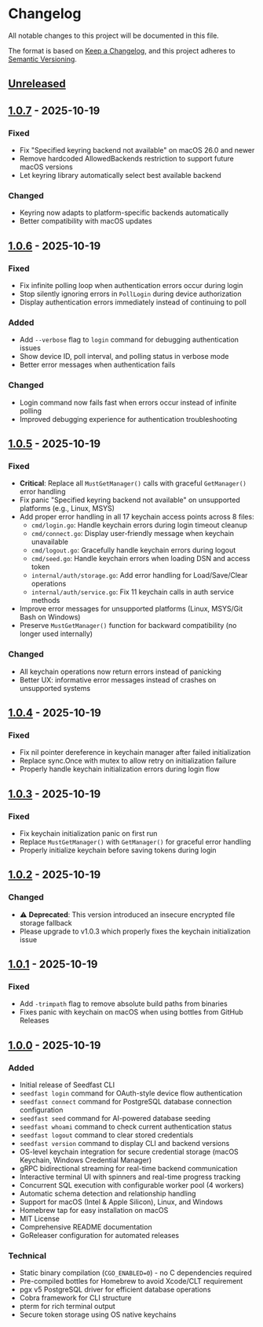 # Changelog

All notable changes to this project will be documented in this file.

The format is based on [Keep a Changelog](https://keepachangelog.com/en/1.1.0/),
and this project adheres to [Semantic Versioning](https://semver.org/spec/v2.0.0.html).

## [Unreleased]

## [1.0.7] - 2025-10-19

### Fixed
- Fix "Specified keyring backend not available" on macOS 26.0 and newer
- Remove hardcoded AllowedBackends restriction to support future macOS versions
- Let keyring library automatically select best available backend

### Changed
- Keyring now adapts to platform-specific backends automatically
- Better compatibility with macOS updates

## [1.0.6] - 2025-10-19

### Fixed
- Fix infinite polling loop when authentication errors occur during login
- Stop silently ignoring errors in `PollLogin` during device authorization
- Display authentication errors immediately instead of continuing to poll

### Added
- Add `--verbose` flag to `login` command for debugging authentication issues
- Show device ID, poll interval, and polling status in verbose mode
- Better error messages when authentication fails

### Changed
- Login command now fails fast when errors occur instead of infinite polling
- Improved debugging experience for authentication troubleshooting

## [1.0.5] - 2025-10-19

### Fixed
- **Critical**: Replace all `MustGetManager()` calls with graceful `GetManager()` error handling
- Fix panic "Specified keyring backend not available" on unsupported platforms (e.g., Linux, MSYS)
- Add proper error handling in all 17 keychain access points across 8 files:
  - `cmd/login.go`: Handle keychain errors during login timeout cleanup
  - `cmd/connect.go`: Display user-friendly message when keychain unavailable
  - `cmd/logout.go`: Gracefully handle keychain errors during logout
  - `cmd/seed.go`: Handle keychain errors when loading DSN and access token
  - `internal/auth/storage.go`: Add error handling for Load/Save/Clear operations
  - `internal/auth/service.go`: Fix 11 keychain calls in auth service methods
- Improve error messages for unsupported platforms (Linux, MSYS/Git Bash on Windows)
- Preserve `MustGetManager()` function for backward compatibility (no longer used internally)

### Changed
- All keychain operations now return errors instead of panicking
- Better UX: informative error messages instead of crashes on unsupported systems

## [1.0.4] - 2025-10-19

### Fixed
- Fix nil pointer dereference in keychain manager after failed initialization
- Replace sync.Once with mutex to allow retry on initialization failure
- Properly handle keychain initialization errors during login flow

## [1.0.3] - 2025-10-19

### Fixed
- Fix keychain initialization panic on first run
- Replace `MustGetManager()` with `GetManager()` for graceful error handling
- Properly initialize keychain before saving tokens during login

## [1.0.2] - 2025-10-19

### Changed
- ⚠️ **Deprecated**: This version introduced an insecure encrypted file storage fallback
- Please upgrade to v1.0.3 which properly fixes the keychain initialization issue

## [1.0.1] - 2025-10-19

### Fixed
- Add `-trimpath` flag to remove absolute build paths from binaries
- Fixes panic with keychain on macOS when using bottles from GitHub Releases

## [1.0.0] - 2025-10-19

### Added
- Initial release of Seedfast CLI
- `seedfast login` command for OAuth-style device flow authentication
- `seedfast connect` command for PostgreSQL database connection configuration
- `seedfast seed` command for AI-powered database seeding
- `seedfast whoami` command to check current authentication status
- `seedfast logout` command to clear stored credentials
- `seedfast version` command to display CLI and backend versions
- OS-level keychain integration for secure credential storage (macOS Keychain, Windows Credential Manager)
- gRPC bidirectional streaming for real-time backend communication
- Interactive terminal UI with spinners and real-time progress tracking
- Concurrent SQL execution with configurable worker pool (4 workers)
- Automatic schema detection and relationship handling
- Support for macOS (Intel & Apple Silicon), Linux, and Windows
- Homebrew tap for easy installation on macOS
- MIT License
- Comprehensive README documentation
- GoReleaser configuration for automated releases

### Technical
- Static binary compilation (`CGO_ENABLED=0`) - no C dependencies required
- Pre-compiled bottles for Homebrew to avoid Xcode/CLT requirement
- pgx v5 PostgreSQL driver for efficient database operations
- Cobra framework for CLI structure
- pterm for rich terminal output
- Secure token storage using OS native keychains

[Unreleased]: https://github.com/argon-it/seedfast-cli/compare/v1.0.7...HEAD
[1.0.7]: https://github.com/argon-it/seedfast-cli/compare/v1.0.6...v1.0.7
[1.0.6]: https://github.com/argon-it/seedfast-cli/compare/v1.0.5...v1.0.6
[1.0.5]: https://github.com/argon-it/seedfast-cli/compare/v1.0.4...v1.0.5
[1.0.4]: https://github.com/argon-it/seedfast-cli/compare/v1.0.3...v1.0.4
[1.0.3]: https://github.com/argon-it/seedfast-cli/compare/v1.0.2...v1.0.3
[1.0.2]: https://github.com/argon-it/seedfast-cli/compare/v1.0.1...v1.0.2
[1.0.1]: https://github.com/argon-it/seedfast-cli/compare/v1.0.0...v1.0.1
[1.0.0]: https://github.com/argon-it/seedfast-cli/releases/tag/v1.0.0
